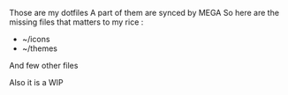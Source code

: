 Those are my dotfiles
A part of them are synced by MEGA
So here are the missing files that matters to my rice :

<ul>
<li>~/icons</li>
<li>~/themes</li>
</ul>

And few other files

Also it is a WIP
